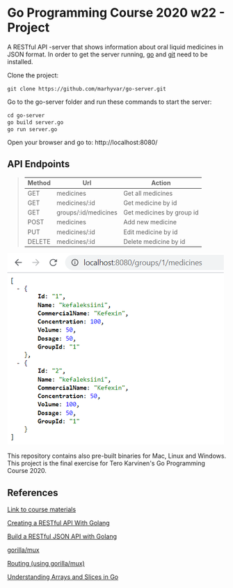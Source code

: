 # Go Programming Course 2020 w22 - Project

A RESTful API -server that shows information about oral liquid medicines in JSON format.
In order to get the server running, [go](https://golang.org/) and [git](https://git-scm.com/download/) need to be installed.

Clone the project:
```
git clone https://github.com/marhyvar/go-server.git
```
Go to the go-server folder and run these commands to start the server:
```
cd go-server
go build server.go
go run server.go
```

Open your browser and go to: http://localhost:8080/

## API Endpoints

> Method | Url | Action
> ------ | ------ | ------
> GET | medicines | Get all medicines
> GET | medicines/:id |  Get medicine by id
> GET | groups/:id/medicines |  Get medicines by group id
> POST | medicines | Add new medicine
> PUT | medicines/:id | Edit medicine by id
> DELETE | medicines/:id | Delete medicine by id

![endpoint example](endpoint_example.png)

This repository contains also pre-built binaries for Mac, Linux and Windows. This project is the final exercise for Tero Karvinen's Go Programming Course 2020.

## References

[Link to course materials](http://terokarvinen.com/2020/go-programming-course-2020-w22/)

[Creating a RESTful API With Golang](https://tutorialedge.net/golang/creating-restful-api-with-golang/)

[Build a RESTful JSON API with Golang](https://medium.com/the-andela-way/build-a-restful-json-api-with-golang-85a83420c9da)

[gorilla/mux](https://github.com/gorilla/mux)

[Routing (using gorilla/mux)](https://gowebexamples.com/routes-using-gorilla-mux/)

[Understanding Arrays and Slices in Go](https://www.digitalocean.com/community/tutorials/understanding-arrays-and-slices-in-go)